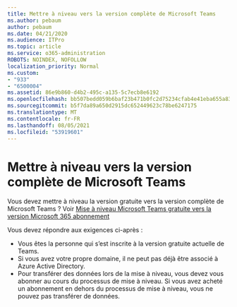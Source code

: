 ```yaml
---
title: Mettre à niveau vers la version complète de Microsoft Teams
ms.author: pebaum
author: pebaum
ms.date: 04/21/2020
ms.audience: ITPro
ms.topic: article
ms.service: o365-administration
ROBOTS: NOINDEX, NOFOLLOW
localization_priority: Normal
ms.custom:
- "933"
- "6500004"
ms.assetid: 86e9b860-d4b2-495c-a135-5c7ecb8e6192
ms.openlocfilehash: bb507bedd059b6baf23b471b0fc2d75234cfab4e41eba655a83a645c65669680
ms.sourcegitcommit: b5f7da89a650d2915dc652449623c78be6247175
ms.translationtype: MT
ms.contentlocale: fr-FR
ms.lasthandoff: 08/05/2021
ms.locfileid: "53919601"
---
```

# <a name="upgrade-to-the-full-version-of-microsoft-teams"></a>Mettre à niveau vers la version complète de Microsoft Teams

Vous devez mettre à niveau la version gratuite vers la version complète de Microsoft Teams ? Voir [Mise à niveau Microsoft Teams gratuite vers la version Microsoft 365 abonnement](https://docs.microsoft.com/microsoftteams/upgrade-freemium)

Vous devez répondre aux exigences ci-après :

- Vous êtes la personne qui s’est inscrite à la version gratuite actuelle de Teams.
- Si vous avez votre propre domaine, il ne peut pas déjà être associé à Azure Active Directory.
- Pour transférer des données lors de la mise à niveau, vous devez vous abonner au cours du processus de mise à niveau. Si vous avez acheté un abonnement en dehors du processus de mise à niveau, vous ne pouvez pas transférer de données.
